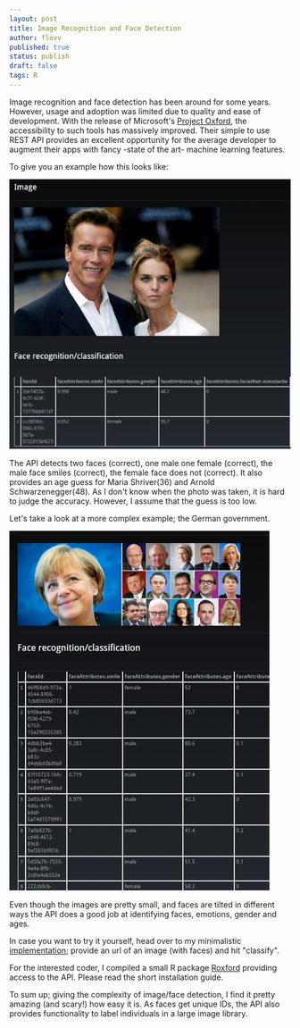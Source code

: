 ```yaml
---
layout: post
title: Image Recognition and Face Detection
author: flovv
published: true
status: publish
draft: false
tags: R
---
```



Image recognition and face detection has been around for some years. However, usage and adoption was limited due to quality and ease of development. 
With the release of Microsoft's [Project Oxford](https://www.projectoxford.ai), the accessibility to such tools has massively improved. 
Their simple to use REST API provides an excellent opportunity for the average developer to augment their apps with fancy -state of the art- machine learning features.

To give you an example how this looks like:

![Detecting Arnold Schwarzenegger](/figures/arnold.PNG)

The API detects two faces (correct), one male one female (correct), the male face smiles (correct), the female face does not (correct). 
It also provides an age guess for Maria Shriver(36) and Arnold Schwarzenegger(48). As I don't know when the photo was taken, it is hard to judge the accuracy. However, I assume that the guess is too low.

Let's take a look at a more complex example; the German government.

![Detecting German Government](/figures/angie.PNG)

Even though the images are pretty small, and faces are tilted in different ways the API does a good job at identifying faces, emotions, gender and ages.

In case you want to try it yourself, head over to my minimalistic [implementation](https://flovv.shinyapps.io/image-shiny); provide an url of an image (with faces) and hit "classify".

For the interested coder, I compiled a small R package [Roxford](https://github.com/flovv/Roxford) providing access to the API. Please read the short installation guide.

To sum up; giving the complexity of image/face detection, I find it pretty amazing (and scary!) how easy it is. As faces get unique IDs, the API also provides functionality to label individuals in a large image library.



